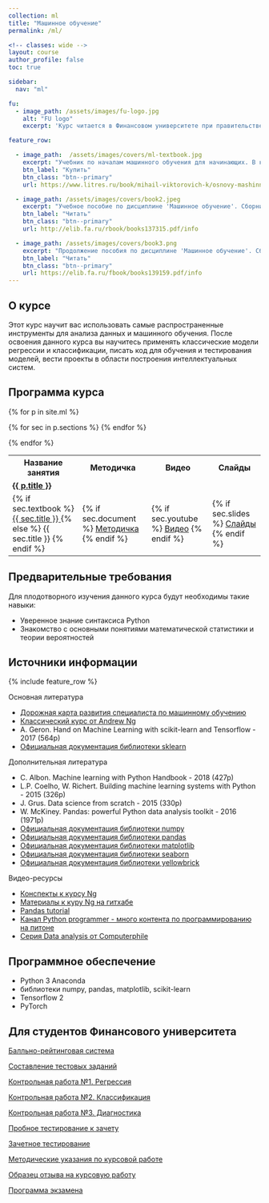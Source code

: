 ```yaml
---
collection: ml
title: "Машинное обучение"
permalink: /ml/

<!-- classes: wide -->
layout: course
author_profile: false
toc: true

sidebar:
  nav: "ml"

fu:
  - image_path: /assets/images/fu-logo.jpg
    alt: "FU logo"
    excerpt: 'Курс читается в Финансовом университете при правительстве РФ (Департамент анализа данных и машинного обучения), направление "Прикладная информатика"'

feature_row:

  - image_path:  /assets/images/covers/ml-textbook.jpg
    excerpt: "Учебник по началам машинного обучения для начинающих. В книге объясняются теоретические основы классических алгоритмов машинного обучения с примерами на языке программирования Python."
    btn_label: "Купить"
    btn_class: "btn--primary"
    url: https://www.litres.ru/book/mihail-viktorovich-k/osnovy-mashinnogo-obucheniya-na-python-bakalavriat-uc-70061098/

  - image_path: /assets/images/covers/book2.jpeg
    excerpt: "Учебное пособие по дисциплине 'Машинное обучение'. Сборник лабораторных работ по основам машинного обучения в библиотеке sklearn."
    btn_label: "Читать"
    btn_class: "btn--primary"
    url: http://elib.fa.ru/rbook/books137315.pdf/info

  - image_path: /assets/images/covers/book3.png
    excerpt: "Продолжение пособия по дисциплине 'Машинное обучение'. Сборник лабораторных работ по основам машинного обучения в библиотеке sklearn."
    btn_label: "Читать"
    btn_class: "btn--primary"
    url: https://elib.fa.ru/fbook/books139159.pdf/info
---
```




О курсе
---
Этот курс научит вас использовать самые распространенные инструменты для анализа данных и машинного обучения. После освоения данного курса вы научитесь применять классические модели регрессии и классификации, писать код для обучения и тестирования моделей, вести проекты в области построения интеллектуальных систем.


## Программа курса

<table>
  <tr>
    <th> Название занятия </th>
    <th> Методичка </th>
    <th> Видео </th>
    <th> Слайды </th>
<!--     <th> Тест </th> -->
  </tr>

{% for p in site.ml %}
  <tr>
    <td colspan="5" class=""> <a href="{{ p.url }}"> <b> {{ p.title }} </b> </a>  </td>
  </tr> 
  {% for sec in p.sections %}
    <tr>
      <td>  {% if sec.textbook %}
        <a href="{{ sec.textbook }}">{{ sec.title }} </a>
        {% else %} {{ sec.title }} 
        {% endif %} </td>
      <td> {% if sec.document %}
        <a href="{{ sec.document }}">Методичка</a>
      {% endif %} </td>
      <td> {% if sec.youtube %}
        <a href="https://www.youtube.com/watch?v={{ sec.youtube }}">Видео</a>
      {% endif %} </td>
      <td> {% if sec.slides %}
        <a href="{{ sec.slides }}">Слайды</a>
      {% endif %} </td>
<!--       <td> {% if sec.test %}
        <a href="{{ sec.test }}">Тест</a>
      {% endif %} </td> -->
    </tr>
  {% endfor %}

{% endfor %}

</table>

Предварительные требования
---
Для плодотворного изучения данного курса будут необходимы такие навыки:
* Уверенное знание синтаксиса Python
* Знакомство с основными понятиями математической статистики и теории вероятностей

<!-- Материалы курса
---
Вы можете познакомиться со всеми материалами курса - презентациями к лекциям, методических рекомендациям к лабораторным работам на [Google Диске](https://drive.google.com/drive/folders/13uDCR9sfJC_QriEBwJlzACwsNhbMxmUV?usp=sharing).

Плейлист с видео по данному курсу досупен на [YouTube](https://www.youtube.com/playlist?list=PLhgyvraU60gU8OAhjtcipU_sO7UYvkQl9). -->


## Источники информации

{% include feature_row %}

Основная литература
* [Дорожная карта развития специалиста по машинному обучению](https://i.am.ai/roadmap)
* [Классический курс от Andrew Ng](https://www.youtube.com/playlist?list=PLLssT5z_DsK-h9vYZkQkYNWcItqhlRJLN)
* A. Geron. Hand on Machine Learning with scikit-learn and Tensorflow - 2017 (564p)
* [Официальная документация библиотеки sklearn](https://scikit-learn.org/stable/user_guide.html)

Дополнительная литература
* C. Albon. Machine learning with Python Handbook - 2018 (427p)
* L.P. Coelho, W. Richert. Building machine learning systems with Python - 2015 (326p)
* J. Grus. Data science from scratch - 2015 (330p)
* W. McKiney. Pandas: powerful Python data analysis toolkit - 2016 (1971p)
* [Официальная документация библиотеки numpy](https://numpy.org/doc/stable/user/index.html#user)
* [Официальная документация библиотеки pandas](https://pandas.pydata.org/docs/user_guide/index.html#user-guide)
* [Официальная документация библиотеки matplotlib](https://matplotlib.org/stable/users/index.html)
* [Официальная документация библиотеки seaborn](https://seaborn.pydata.org/tutorial.html)
* [Официальная документация библиотеки yellowbrick](https://www.scikit-yb.org/en/latest/quickstart.html)

Видео-ресурсы
* [Конспекты к курсу Ng](http://cs229.stanford.edu/syllabus.html)
* [Материалы к куру Ng на гитхабе](https://github.com/vkosuri/CourseraMachineLearning)
* [Pandas tutorial](https://www.youtube.com/playlist?list=PLeo1K3hjS3uuASpe-1LjfG5f14Bnozjwy)
* [Канал Python programmer - много контента по программированию на питоне](https://www.youtube.com/user/consumerchampion/playlists)
* [Серия Data analysis от Computerphile](https://www.youtube.com/playlist?list=PLzH6n4zXuckpfMu_4Ff8E7Z1behQks5ba)

## Программное обеспечение
* Python 3 Anaconda
* библиотеки numpy, pandas, matplotlib, scikit-learn
* Tensorflow 2
* PyTorch

Для студентов Финансового университета
---

[Балльно-рейтинговая система](https://docs.google.com/document/d/1fxhyzWiGAxFlBRx9fZlogzZPh7i3RVgHeU9oPsBHpT4/edit?usp=sharing)

[Составление тестовых заданий](https://docs.google.com/document/d/1zeSRD8l_7VCUbvPoKeHvHijRWHn5z4d5Vfbh0T2kLWE/edit?usp=sharing)

[Контрольная работа №1. Регрессия](https://docs.google.com/document/d/1qmHMu7M4uHrs8wIA62CsBDoAiDAjyMeNHdr78yCZPcQ/edit?usp=sharing)

[Контрольная работа №2. Классификация](https://docs.google.com/document/d/1XHoSG6FzeLRHl2dMcx_Lef06oMg2oqGyzOpvveti-kI/edit?usp=sharing)

[Контрольная работа №3. Диагностика](https://docs.google.com/document/d/17vq3akb23gBGEedTZEU11d4Ij06rF7wF/edit?usp=sharing&ouid=116003821381017651142&rtpof=true&sd=true)

[Пробное тестирование к зачету](https://campus.fa.ru/mod/quiz/view.php?id=653877)

[Зачетное тестирование](https://campus.fa.ru/mod/quiz/view.php?id=653879)

[Методические указания по курсовой работе](https://docs.google.com/document/d/14OH1NKH-cqIDMQbvRMBtXG5l0noIQknKqSwEg4wyYNQ/edit?usp=sharing)

[Образец отзыва на курсовую работу](https://docs.google.com/spreadsheets/d/1N2Xn3HMlLTOKTek5emXcvIEyvT-2Evbl/edit?usp=share_link&ouid=116003821381017651142&rtpof=true&sd=true)

[Программа экзамена](https://docs.google.com/document/d/1b3Py3FyRpE3e7IMyX-ZZj1OYbU_Cpq80/edit?usp=sharing&ouid=116003821381017651142&rtpof=true&sd=true)


